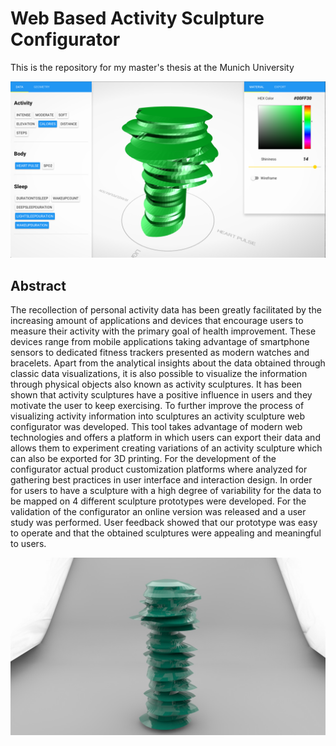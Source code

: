 # Web Based Activity Sculpture Configurator #

This is the repository for my master's thesis at the Munich University 

![Configurator UI](configurator-ui.png)
## Abstract ##
The recollection of personal activity data has been greatly facilitated by the
increasing amount of applications and devices that encourage users to measure
their activity with the primary goal of health improvement. These
devices range from mobile applications taking advantage of smartphone sensors to
dedicated fitness trackers presented as modern watches and bracelets. Apart from the
analytical insights about the data obtained through classic data
visualizations, it is also possible to visualize the information through
physical objects also known as activity sculptures. It has been shown that
activity sculptures have a positive influence in users and they motivate the
user to keep exercising. To further improve the process of visualizing activity
information into sculptures an activity sculpture web configurator was
developed. This tool takes advantage of modern web
technologies and offers a platform in which users can export their data and
allows them to experiment creating variations of an activity sculpture which can also
be exported for 3D printing. For the development of the configurator actual
product customization platforms where analyzed for gathering best practices in
user interface and interaction design. In order for users to have a sculpture
with a high degree of variability for the data to be mapped on 4 
different sculpture prototypes were developed. For the validation of the
configurator an online version was released and a user study was performed.
User feedback showed that our prototype was easy to operate and that the
obtained sculptures were appealing and meaningful to users.

![3D Printed Render](softboxes2.jpg)

